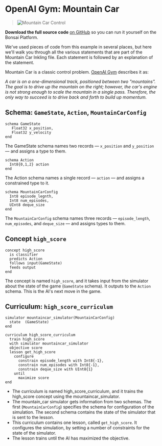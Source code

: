 # OpenAI Gym: Mountain Car

> ![Mountain Car Control](../images/mountain-car-control.gif)

**Download the full source code** [on GitHub][1] so you can run it yourself on the Bonsai Platform.

We've used pieces of code from this example in several places, but here we'll walk you through all the various statements that are part of the Mountain Car Inkling file. Each statement is followed by an explanation of the statement.

Mountain Car is a classic control problem. [OpenAI Gym][2] describes it as:

_A car is on a one-dimensional track, positioned between two "mountains". The goal is to drive up the mountain on the right; however, the car's engine is not strong enough to scale the mountain in a single pass. Therefore, the only way to succeed is to drive back and forth to build up momentum._

## Schema: `GameState`, `Action`, `MountainCarConfig`

```inkling
schema GameState
   Float32 x_position,
   Float32 y_velocity
end
```

The GameState schema names two records — `x_position` and `y_position` — and assigns a type to them.

```inkling
schema Action
  Int8{0,1,2} action
end
```

The Action schema names a single record — `action` — and assigns a constrained type to it.

```inkling
schema MountainCarConfig
  Int8 episode_legnth,
  Int8 num_episodes,
  UInt8 deque_size
end
```

The `MountainCarConfig` schema names three records — `episode_length`, `num_episodes`, and `deque_size` — and assigns types to them.

## Concept `high_score`

```inkling
concept high_score
  is classifier
  predicts Action
  follows input(GameState)
  feeds output
end
```

The concept is named `high_score`, and it takes input from the simulator about the state of the game (`GameState` schema). It outputs to the `Action` schema. This is the AI's next move in the game.

## Curriculum: `high_score_curriculum`

```inkling
simulator mountaincar_simulator(MountainCarConfig)
  state  (GameState)
end

curriculum high_score_curriculum
  train high_score
  with simulator mountaincar_simulator
  objective score
  lesson get_high_score
    configure
      constrain episode_length with Int8{-1},
      constrain num_episodes with Int8{-1},
      constrain deque_size with UInt8{1}
    until
      maximize score
end
```

* The curriculum is named high_score_curriculum, and it trains the high_score concept using the mountaincar_simulator.
* The mountain_car simulator gets information from two schemas. The first (`MountainCarConfig`) specifies the schema for configuration of the simulation. The second schema contains the state of the simulator that is sent to the lesson.
* This curriculum contains one lesson, called `get_high_score`. It configures the simulation, by setting a number of constraints for the state of the simulator.
* The lesson trains until the AI has maximized the objective.

[1]: https://github.com/BonsaiAI/gym-mountaincar-sample
[2]: https://gym.openai.com/envs/MountainCar-v0
